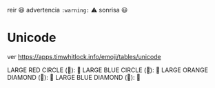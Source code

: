 


reir :laughing:
advertencia `:warning:` :warning:
sonrisa :smiley:



# Unicode 

ver 
https://apps.timwhitlock.info/emoji/tables/unicode

LARGE RED CIRCLE (&#x1F534;): 🔴
LARGE BLUE CIRCLE (&#x1F535;): 🔵
LARGE ORANGE DIAMOND (&#x1F536;): 🔶
LARGE BLUE DIAMOND (&#x1F537;): 🔷